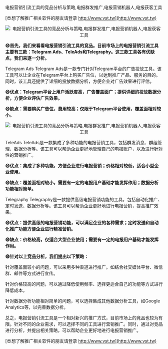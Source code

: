 电报营销引流工具的竞品分析与策略,电报群发推广,电报营销机器人,电报获客工具

[😍想了解推广相关软件的朋友请登录 http://www.vst.tw](http://www.vst.tw)

 <center><img src="https://vst.tw/MP4/tuiguang/png/7.png" alt="电报营销引流工具的竞品分析与策略,电报群发推广,电报营销机器人,电报获客工具"></center>

**😄首先，我们来看看电报营销引流工具的竞品。目前市场上的电报营销引流工具主要有三款：Telegram Ads、TeleAds和Telegraphy。这三款工具各有优缺点，我们来逐一分析。**

Telegram Ads Telegram Ads是一款专门针对Telegram平台的广告投放工具。该工具可以让企业在Telegram平台上购买广告位，以达到推广产品、服务的目的。同时，该工具还提供了详细的投放数据分析，方便企业对广告效果进行评估。

**😄优点：Telegram平台上用户活跃度高，广告覆盖面广；提供详细的投放数据分析，方便企业评估广告效果。**

**😄缺点：需要购买广告位，费用较高；仅限于Telegram平台使用，覆盖面相对较小。**

 <center><img src="https://vst.tw/MP4/tuiguang/png/5.png" alt="电报营销引流工具的竞品分析与策略,电报群发推广,电报营销机器人,电报获客工具"></center>

TeleAds TeleAds是一款集成了多种功能的电报营销工具，包括群发消息、群组管理、数据分析等。该工具可以帮助企业更好地管理自己的电报账户，以及进行针对性的营销推广。

**😄优点：集成了多种功能，方便企业进行电报营销；价格相对较低，适合小型企业使用。**

**😄缺点：覆盖面相对较小，需要有一定的电报用户基础才能发挥作用；数据分析功能相对简单。**

Telegraphy Telegraphy是一款提供高级电报营销功能的工具，包括自动化推广、定时发送、数据分析等。该工具可以帮助企业更好地进行电报营销，提高推广效果。

**😄优点：提供高级的电报营销功能，可以满足企业的各种需求；定时发送和自动化推广功能方便企业进行精准营销。**

**😄缺点：价格较高，仅适合大型企业使用；需要有一定的电报用户基础才能发挥作用。**

**😄针对以上竞品分析，我们提出以下策略：**

针对覆盖面较小的问题，可以采用多种渠道进行推广。如结合社交媒体平台、微信群、邮件等方式进行宣传。

针对价格较高的问题，可以通过降低使用频率、选择更适合自己的功能等方式进行降低成本。

针对数据分析功能相对简单的问题，可以选择集成其他数据分析工具，如Google Analytics等，以完善数据分析。

总之，电报营销引流工具是一个相对新兴的推广方式，目前市场上的竞品也较为有限。针对不同的企业需求，可以选择不同的工具进行营销推广。同时，通过对竞品进行分析，并提出相关策略，可以帮助企业更好地进行电报营销推广。

[😍想了解推广相关软件的朋友请登录 http://www.vst.tw](http://www.vst.tw)



